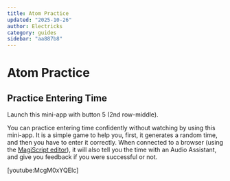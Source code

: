 ```yaml
---
title: Atom Practice
updated: "2025-10-26"
author: Electricks
category: guides
sidebar: "aa887b8"
---
```


# Atom Practice

## Practice Entering Time

Launch this mini-app with button 5 (2nd row-middle).

You can practice entering time confidently without watching by using this mini-app. It is a simple game to help you, first, it generates a random time, and then you have to enter it correctly. When connected to a browser (using the [MagiScript editor](https://peeksmith.electricks.info/atom/)), it will also tell you the time with an Audio Assistant, and give you feedback if you were successful or not.

[youtube:McgM0xYQEIc]